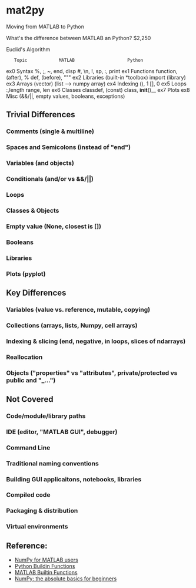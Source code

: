 # mat2py
Moving from MATLAB to Python

What's the difference between MATLAB an Python?
$2,250

Euclid's Algorithm

       Topic            MATLAB                    Python
ex0  Syntax      %, ;, ~, end, disp        #, \n, !, sp, :, print
ex1  Functions   function, (after), %      def, (before), """
ex2  Libraries   (built-in *toolbox)       import (library)
ex3  Arrays      (vector)                  (list --> numpy array)
ex4  Indexing    (), 1                     [], 0
ex5  Loops       :,length                  range, len
ex6  Classes     classdef, (const)         class, __init__()__
ex7  Plots
ex8  Misc        (&&/||, empty values, booleans, exceptions)

## Trivial Differences

### Comments (single & multiline)
### Spaces and Semicolons (instead of "end")
### Variables (and objects)
### Conditionals (and/or vs &&/||)
### Loops
### Classes & Objects
### Empty value (None, closest is [])
### Booleans
### Libraries
### Plots (pyplot)

## Key Differences

### Variables (value vs. reference, mutable, copying)
### Collections (arrays, lists, Numpy, cell arrays)
### Indexing & slicing (end, negative, in loops, slices of ndarrays)
### Reallocation
### Objects ("properties" vs "attributes", private/protected vs public and "_...")

## Not Covered

### Code/module/library paths
### IDE (editor, "MATLAB GUI", debugger)
### Command Line
### Traditional naming conventions
### Building GUI applicaitons, notebooks, libraries
### Compiled code
### Packaging & distribution
### Virtual environments

## Reference:
- [NumPy for MATLAB users](https://numpy.org/doc/stable/user/numpy-for-matlab-users.html)
- [Python Buildin Functions](https://docs.python.org/3/library/functions.html)
- [MATLAB Builtin Functions](https://www.mathworks.com/help/matlab/referencelist.html?type=function&category=index&s_tid=CRUX_lftnav_function_index)
- [NumPy: the absolute basics for beginners](https://numpy.org/devdocs/user/absolute_beginners.html)
